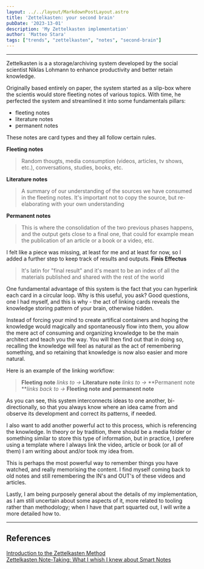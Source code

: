 ```yaml
---
layout: ../../layout/MarkdownPostLayout.astro
title: 'Zettelkasten: your second brain'
pubDate: '2023-13-01'
description: 'My Zettelkasten implementation'
author: 'Matteo Stara'
tags: ["trends", "zettelkasten", "notes", "second-brain"]
---
```

---
Zettelkasten is a a storage/archiving system developed by the social scientist Niklas Lohmann to enhance productivity and better retain knowledge.

Originally based entirely on paper, the system started as a slip-box where the scientis would store fleeting notes of various topics.
With time, he perfected the system and streamlined it into some fundamentals pillars:

 - fleeting notes
 - literature notes
 - permanent notes

These notes are card types and they all follow certain rules.

**Fleeting notes**
> Random thougts, media consumption (videos, articles, tv shows, etc.), conversations, studies, books, etc.

**Literature notes**
>A summary of our understanding of the sources we have consumed in the fleeting notes. It's important not to copy the source, but re-elaborating with your own understanding

**Permanent notes**
>This is where the consolidation of the two previous phases happens, and the output gets close to a final one, that could for example mean the publication of an article or a book or a video, etc.

I felt like a piece was missing, at least for me and at least for now, so I added a further step to keep track of results and outputs.
**Finis Effectus**
> It's latin for "final result" and it's meant to be an index of all the materials published and shared with the rest of the world

One fundamental advantage of this system is the fact that you can hyperlink each card in a circular loop. 
Why is this useful, you ask? 
Good questions, one I had myself, and this is why - the act of linking cards reveals the knowledge storing pattern of your brain, otherwise hidden. 

Instead of forcing your mind to create artifical containers and hoping the knowledge would magically and spontaneously flow into them, you allow the mere act of consuming and organizing knowledge to be the main architect and teach you the way.
You will then find out that in doing so, recalling the knowledge will feel as natural as the act of remembering something, and so retaining that knowledge is now also easier and more natural.

Here is an example of the linking workflow:

>**Fleeting note** *links to ->* **Literature note** *links to ->* **Permanent note ***links back to ->* **Fleeting note and permanent note**

As you can see, this system interconnects ideas to one another, bi-directionally, so that you always know where an idea came from and observe its development and correct its patterns, if needed.

I also want to add another powerful act to this process, which is referencing the knowledge. In theory or by tradition, there should be a media folder or something similar to store this type of information, but in practice, I prefere using a template where I always link the video, article or book (or all of them) I am writing about and/or took my idea from.

This is perhaps the most powerful way to remember things you have watched, and really memorising the content. I find myself coming back to old notes and still remembering the IN's and OUT's of these videos and articles.

Lastly, I am being purposely general  about the details of my implementation, as I am still uncertain about some aspects of it, more related to tooling rather than methodology; when I have that part squarted out, I will write a more detailed how to.

---
## References
[Introduction to the Zettelkasten Method](https://zettelkasten.de/introduction/)  
[Zettelkasten Note-Taking: What I whish I knew about Smart Notes](https://www.youtube.com/watch?v=yqKspwjXu18&t=479s)


